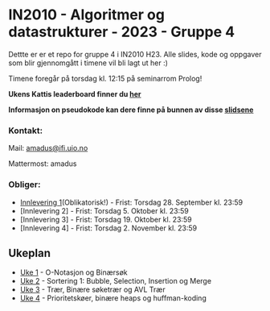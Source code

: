 # IN2010 - Algoritmer og datastrukturer - 2023 - Gruppe 4

Dettte er er et repo for gruppe 4 i IN2010 H23. Alle slides, kode og oppgaver som blir gjennomgått i timene vil bli lagt ut her :)

Timene foregår på torsdag kl. 12:15 på seminarrom Prolog! 

**Ukens Kattis leaderboard finner du [her](https://open.kattis.com/contests/avnmke)**

**Informasjon on pseudokode kan dere finne på bunnen av disse [slidsene](https://www.uio.no/studier/emner/matnat/ifi/IN2010/h21/slides/uke-40.pdf)**

### Kontakt:

Mail: amadus@ifi.uio.no

Mattermost: amadus



### Obliger:

* [Innlevering 1](https://www.uio.no/studier/emner/matnat/ifi/IN2010/h23/innleveringer/innlevering1.pdf)(Oblikatorisk!) - Frist: Torsdag 28. September kl. 23:59
* [Innlevering 2] - Frist: Torsdag 5. Oktober kl. 23:59
* [Innlevering 3] - Frist: Torsdag 19. Oktober kl. 23:59
* [Innlevering 4] - Frist: Torsdag 2. November kl. 23:59


## Ukeplan
* [Uke 1](https://github.com/amaduswaray/IN2010-Gruppe-4/tree/main/Uke%201) - O-Notasjon og Binærsøk
* [Uke 2](https://github.com/amaduswaray/IN2010-Gruppe-4/tree/main/Uke%202) - Sortering 1: Bubble, Selection, Insertion og Merge
* [Uke 3](https://github.com/amaduswaray/IN2010-Gruppe-4/tree/main/Uke%203) - Trær, Binære søketrær og AVL Trær
* [Uke 4]() - Prioritetskøer, binære heaps og huffman-koding

